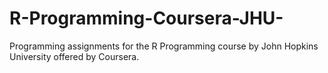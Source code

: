 # R-Programming-Coursera-JHU-
Programming assignments for the R Programming course by John Hopkins University offered by Coursera.
